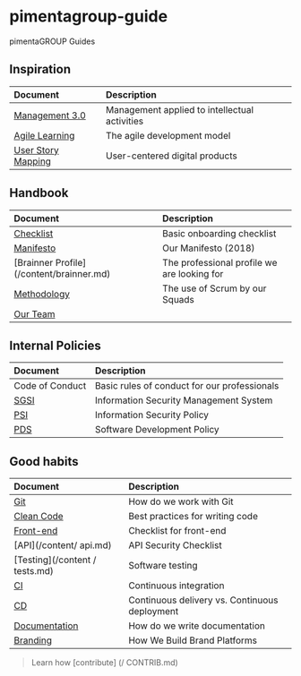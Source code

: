 # pimentagroup-guide
pimentaGROUP Guides

## Inspiration

|Document|Description|
|:--------|:--------|
|[Management 3.0](/content/management.md)|Management applied to intellectual activities|
|[Agile Learning](/content/agile.md)|The agile development model|
[User Story Mapping](/content/usm.md)|User-centered digital products|

## Handbook

|Document|Description|
|:--------|:--------|
|[Checklist](/content/checklist.md)|Basic onboarding checklist|
[Manifesto](/content/manifesto.md)|Our Manifesto (2018)|
|[Brainner Profile] (/content/brainner.md)|The professional profile we are looking for|
|[Methodology](/content/methodology.md)|The use of Scrum by our Squads|
|[Our Team](/content/time.md)|

## Internal Policies

|Document|Description|
|:--------|:--------|
|Code of Conduct | Basic rules of conduct for our professionals|
|[SGSI](content/sgsi.md)|Information Security Management System|
|[PSI](content/psi.md)|Information Security Policy|
|[PDS](content/pds.md)|Software Development Policy|

## Good habits

|Document|Description|
|:--------|:--------|
|[Git](/content/git.md)|How do we work with Git|
|[Clean Code](/content/code.md)|Best practices for writing code|
|[Front-end](/content/front.md)|Checklist for front-end|
|[API](/content/ api.md)|API Security Checklist|
|[Testing](/content / tests.md)|Software testing|
|[CI](/content/ci.md)|Continuous integration|
|[CD](/content/cd.md)|Continuous delivery vs. Continuous deployment|
|[Documentation](/content/doc.md)|How do we write documentation|
|[Branding](content/branding.md)|How We Build Brand Platforms|

> Learn how [contribute] (/ CONTRIB.md)
